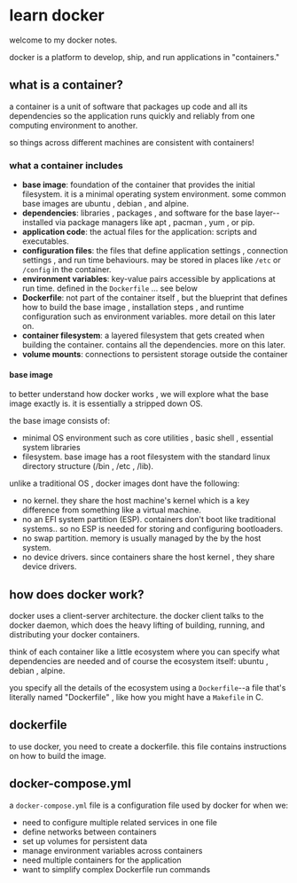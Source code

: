 # learn docker

welcome to my docker notes. 

docker is a platform to develop, ship, and run applications in "containers." 

## what is a container?
a container is a unit of software that packages up code and all its dependencies so the application runs quickly and reliably from one computing environment to another.

so things across different machines are consistent with containers!

### what a container includes
- **base image**: foundation of the container that provides the initial filesystem. it is a minimal operating system environment. some common base images are ubuntu , debian , and alpine.
- **dependencies**: libraries , packages , and software for the base layer--installed via package managers like apt , pacman , yum , or pip.
- **application code**: the actual files for the application: scripts and executables.
- **configuration files**: the files that define application settings , connection settings , and run time behaviours. may be stored in places like `/etc` or `/config` in the container.
- **environment variables**: key-value pairs accessible by applications at run time. defined in the `Dockerfile` ... see below
- **Dockerfile**: not part of the container itself , but the blueprint that defines how to build the base image , installation steps , and runtime configuration such as environment variables. more detail on this later on.
- **container filesystem**: a layered filesystem that gets created when building the container. contains all the dependencies. more on this later.
- **volume mounts**: connections to persistent storage outside the container

#### base image
to better understand how docker works , we will explore what the base image exactly is. it is essentially a stripped down OS.

the base image consists of:
- minimal OS environment such as core utilities , basic shell , essential system libraries
- filesystem. base image has a root filesystem with the standard linux directory structure (/bin , /etc , /lib).

unlike a traditional OS , docker images dont have the following:
- no kernel. they share the host machine's kernel which is a key difference from something like a virtual machine.
- no an EFI system partition (ESP). containers don't boot like traditional systems.. so no ESP is needed for storing and configuring bootloaders.
- no swap partition. memory is usually managed by the by the host system.
- no device drivers. since containers share the host kernel , they share device drivers.

## how does docker work?
docker uses a client-server architecture. the docker client talks to the docker daemon, which does the heavy lifting of building, running, and distributing your docker containers.

think of each container like a little ecosystem where you can specify what dependencies are needed and of course the ecosystem itself: ubuntu , debian , alpine.

you specify all the details of the ecosystem using a `Dockerfile`--a file that's literally named "Dockerfile" , like how you might have a `Makefile` in C.

## dockerfile
to use docker, you need to create a dockerfile. this file contains instructions on how to build the image.

## docker-compose.yml
a `docker-compose.yml` file is a configuration file used by docker for when we:
- need to configure multiple related services in one file
- define networks between containers
- set up volumes for persistent data
- manage environment variables across containers
- need multiple containers for the application
- want to simplify complex Dockerfile run commands
